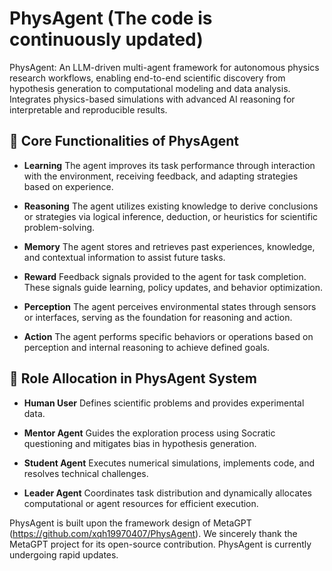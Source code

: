 # PhysAgent (The code is continuously updated)
PhysAgent: An LLM-driven multi-agent framework for autonomous physics research workflows, enabling end-to-end scientific discovery from hypothesis generation to computational modeling and data analysis. Integrates physics-based simulations with advanced AI reasoning for interpretable and reproducible results.

## 🧠 Core Functionalities of PhysAgent

* **Learning**
  The agent improves its task performance through interaction with the environment, receiving feedback, and adapting strategies based on experience.

* **Reasoning**
  The agent utilizes existing knowledge to derive conclusions or strategies via logical inference, deduction, or heuristics for scientific problem-solving.

* **Memory**
  The agent stores and retrieves past experiences, knowledge, and contextual information to assist future tasks.

* **Reward**
  Feedback signals provided to the agent for task completion. These signals guide learning, policy updates, and behavior optimization.

* **Perception**
  The agent perceives environmental states through sensors or interfaces, serving as the foundation for reasoning and action.

* **Action**
  The agent performs specific behaviors or operations based on perception and internal reasoning to achieve defined goals.

## 🤖 Role Allocation in PhysAgent System

* **Human User**
  Defines scientific problems and provides experimental data.

* **Mentor Agent**
  Guides the exploration process using Socratic questioning and mitigates bias in hypothesis generation.

* **Student Agent**
  Executes numerical simulations, implements code, and resolves technical challenges.

* **Leader Agent**
  Coordinates task distribution and dynamically allocates computational or agent resources for efficient execution.

PhysAgent is built upon the framework design of MetaGPT (https://github.com/xqh19970407/PhysAgent). We sincerely thank the MetaGPT project for its open-source contribution. PhysAgent is currently undergoing rapid updates.
